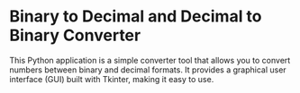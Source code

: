 # Binary to Decimal and Decimal to Binary Converter

This Python application is a simple converter tool that allows you to convert numbers between binary and decimal formats. 
It provides a graphical user interface (GUI) built with Tkinter, making it easy to use.
